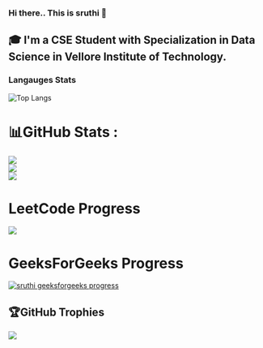 ### Hi there.. This is sruthi 👋

## 🎓 I'm a CSE Student with Specialization in Data Science in Vellore Institute of Technology.
### Langauges Stats

![Top Langs](https://github-readme-stats.vercel.app/api/top-langs/?username=sruthisoundararajan&layout=compact&theme=radical&langs_count=8)
# 📊GitHub Stats :
![](https://github-readme-stats.vercel.app/api?username=sruthisoundararajan&theme=radical&hide_border=false&include_all_commits=false&count_private=false)<br/>
![](https://github-readme-streak-stats.herokuapp.com/?user=sruthisoundararajan&theme=radical&hide_border=false)<br/>
![](https://github-readme-stats.vercel.app/api/top-langs/?username=sruthisoundararajan&theme=radical&hide_border=false&include_all_commits=false&count_private=false&layout=compact)


# LeetCode Progress
![](https://leetcard.jacoblin.cool/sruthisoundar?ext=activity&theme=dark)

# GeeksForGeeks Progress
[![sruthi geeksforgeeks progress](https://geeks-for-geeks-stats-api-napiyo.vercel.app/?userName=sruthir048)](https://auth.geeksforgeeks.org/user/sruthir048)

## 🏆GitHub Trophies
![](https://github-trophies.vercel.app/?username=sruthisoundararajan&theme=gruvbox&no-frame=false&no-bg=false&margin-w=4)

<!--
**sruthisoundararajan/sruthisoundararajan** is a ✨ _special_ ✨ repository because its `README.md` (this file) appears on your GitHub profile.

Here are some ideas to get you started:

- 🔭 I’m currently working on ...
- 🌱 I’m currently learning ...
- 👯 I’m looking to collaborate on ...
- 🤔 I’m looking for help with ...
- 💬 Ask me about ...
- 📫 How to reach me: ...
- 😄 Pronouns: ...
- ⚡ Fun fact: ...
-->

